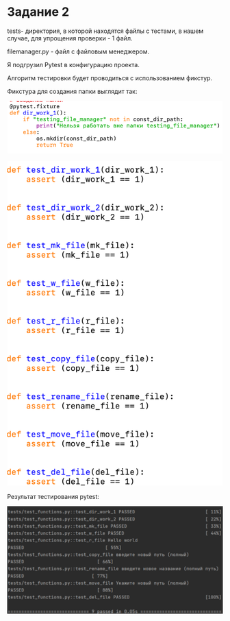 # Задание 2 

tests- директория, в которой находятся файлы с тестами, в нашем случае, для упрощения проверки - 1 файл.

filemanager.py - файл с файловым менеджером.

Я подгрузил Pytest в конфигурацию проекта.

Алгоритм тестировки будет проводиться с использованием фикстур.

Фикстура для создания папки выглядит так:

![screenshot](testing_file_manager/image/1.png)

![screenshot](testing_file_manager/image/2.png)


Результат тестирования pytest:

![screenshot](testing_file_manager/image/3.png)

